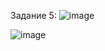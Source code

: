 Задание 5:
![image](https://github.com/user-attachments/assets/8f6f8b2d-23bd-4b1c-b436-a23fd0d07e90)

![image](https://github.com/user-attachments/assets/a5a5c479-84b5-4661-96f7-8a7a5961378b)

